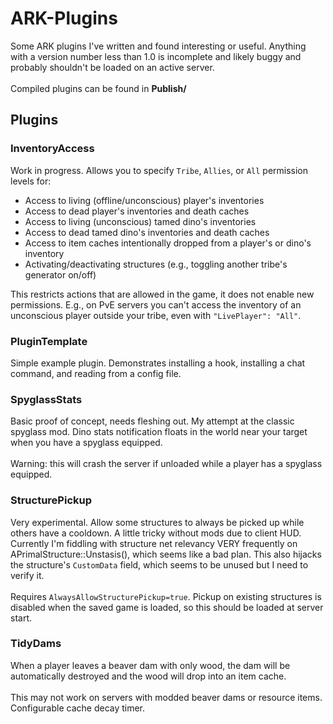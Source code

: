 # ARK-Plugins
Some ARK plugins I've written and found interesting or useful. Anything with a version number less than 1.0 is incomplete and likely buggy and probably shouldn't be loaded on an active server.<br/><br/>
Compiled plugins can be found in **Publish/**

## Plugins
### InventoryAccess
Work in progress. Allows you to specify `Tribe`, `Allies`, or `All` permission levels for:
- Access to living (offline/unconscious) player's inventories
- Access to dead player's inventories and death caches
- Access to living (unconscious) tamed dino's inventories
- Access to dead tamed dino's inventories and death caches
- Access to item caches intentionally dropped from a player's or dino's inventory
- Activating/deactivating structures (e.g., toggling another tribe's generator on/off)

This restricts actions that are allowed in the game, it does not enable new permissions. E.g., on PvE servers you can't access the inventory of an unconscious player outside your tribe, even with `"LivePlayer": "All"`.

### PluginTemplate
Simple example plugin. Demonstrates installing a hook, installing a chat command, and reading from a config file.

### SpyglassStats
Basic proof of concept, needs fleshing out. My attempt at the classic spyglass mod. Dino stats notification floats in the world near your target when you have a spyglass equipped.<br/><br/>
Warning: this will crash the server if unloaded while a player has a spyglass equipped.

### StructurePickup
Very experimental. Allow some structures to always be picked up while others have a cooldown. A little tricky without mods due to client HUD. Currently I'm fiddling with structure net relevancy VERY frequently on APrimalStructure::Unstasis(), which seems like a bad plan. This also hijacks the structure's `CustomData` field, which seems to be unused but I need to verify it.<br/><br/>
Requires `AlwaysAllowStructurePickup=true`. Pickup on existing structures is disabled when the saved game is loaded, so this should be loaded at server start.

### TidyDams
When a player leaves a beaver dam with only wood, the dam will be automatically destroyed and the wood will drop into an item cache.<br/><br/>
This may not work on servers with modded beaver dams or resource items. Configurable cache decay timer.
